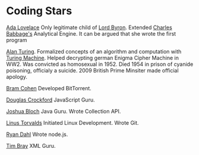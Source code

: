 # Coding Stars #

[Ada Lovelace](http://en.wikipedia.org/wiki/Ada_Lovelace) Only legitimate child of [Lord Byron](http://en.wikipedia.org/wiki/George_Gordon_Byron,_6th_Baron_Byron). Extended [Charles Babbage's](http://en.wikipedia.org/wiki/Charles_Babbage) Analytical Engine. It can be argued that she wrote the first program

[Alan Turing](http://en.wikipedia.org/wiki/Alan_Turing). Formalized concepts of an algorithm and computation with [Turing Machine](http://en.wikipedia.org/wiki/Turing_machine). Helped decrypting german Enigma Cipher Machine in WW2. Was convicted as homosexual in 1952. Died 1954 in prison of cyanide poisoning, officialy a suicide. 2009 British Prime Minsiter made official apology.   

[Bram Cohen](http://en.wikipedia.org/wiki/Bram_Cohen) Developed BitTorrent. 

[Douglas Crockford](http://www.crockford.com/) JavaScript Guru.

[Joshua Bloch](http://en.wikipedia.org/wiki/Joshua_Bloch) Java Guru. Wrote Collection API.

[Linus Torvalds](http://en.wikipedia.org/wiki/Linus_Torvalds) Initiated Linux Development. Wrote Git.

[Ryan Dahl](https://github.com/ry) Wrote node.js.

[Tim Bray](http://en.wikipedia.org/wiki/Tim_Bray) XML Guru.
